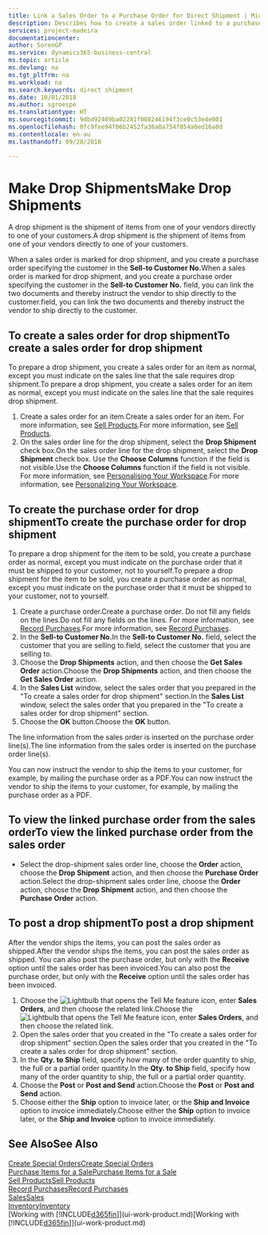 ```yaml
---
title: Link a Sales Order to a Purchase Order for Direct Shipment | Microsoft Docs
description: Describes how to create a sales order linked to a purchase order to enable shipment directly from the vendor to the customer.
services: project-madeira
documentationcenter: 
author: SorenGP
ms.service: dynamics365-business-central
ms.topic: article
ms.devlang: na
ms.tgt_pltfrm: na
ms.workload: na
ms.search.keywords: direct shipment
ms.date: 10/01/2018
ms.author: sgroespe
ms.translationtype: HT
ms.sourcegitcommit: 9dbd92409ba02281f008246194f3ce0c53e4e001
ms.openlocfilehash: 0fc9fee94f06b2452fa38a0a754f054a0ed16a0d
ms.contentlocale: en-au
ms.lasthandoff: 09/28/2018

---
```

# <a name="make-drop-shipments"></a><span data-ttu-id="2aa8b-103">Make Drop Shipments</span><span class="sxs-lookup"><span data-stu-id="2aa8b-103">Make Drop Shipments</span></span>
<span data-ttu-id="2aa8b-104">A drop shipment is the shipment of items from one of your vendors directly to one of your customers.</span><span class="sxs-lookup"><span data-stu-id="2aa8b-104">A drop shipment is the shipment of items from one of your vendors directly to one of your customers.</span></span>

<span data-ttu-id="2aa8b-105">When a sales order is marked for drop shipment, and you create a purchase order specifying the customer in the **Sell-to Customer No.**</span><span class="sxs-lookup"><span data-stu-id="2aa8b-105">When a sales order is marked for drop shipment, and you create a purchase order specifying the customer in the **Sell-to Customer No.**</span></span> <span data-ttu-id="2aa8b-106">field, you can link the two documents and thereby instruct the vendor to ship directly to the customer.</span><span class="sxs-lookup"><span data-stu-id="2aa8b-106">field, you can link the two documents and thereby instruct the vendor to ship directly to the customer.</span></span>

## <a name="to-create-a-sales-order-for-drop-shipment"></a><span data-ttu-id="2aa8b-107">To create a sales order for drop shipment</span><span class="sxs-lookup"><span data-stu-id="2aa8b-107">To create a sales order for drop shipment</span></span>
<span data-ttu-id="2aa8b-108">To prepare a drop shipment, you create a sales order for an item as normal, except you must indicate on the sales line that the sale requires drop shipment.</span><span class="sxs-lookup"><span data-stu-id="2aa8b-108">To prepare a drop shipment, you create a sales order for an item as normal, except you must indicate on the sales line that the sale requires drop shipment.</span></span>

1. <span data-ttu-id="2aa8b-109">Create a sales order for an item.</span><span class="sxs-lookup"><span data-stu-id="2aa8b-109">Create a sales order for an item.</span></span> <span data-ttu-id="2aa8b-110">For more information, see [Sell Products](sales-how-sell-products.md).</span><span class="sxs-lookup"><span data-stu-id="2aa8b-110">For more information, see [Sell Products](sales-how-sell-products.md).</span></span>
2. <span data-ttu-id="2aa8b-111">On the sales order line for the drop shipment, select the **Drop Shipment** check box.</span><span class="sxs-lookup"><span data-stu-id="2aa8b-111">On the sales order line for the drop shipment, select the **Drop Shipment** check box.</span></span> <span data-ttu-id="2aa8b-112">Use the **Choose Columns** function if the field is not visible.</span><span class="sxs-lookup"><span data-stu-id="2aa8b-112">Use the **Choose Columns** function if the field is not visible.</span></span> <span data-ttu-id="2aa8b-113">For more information, see [Personalising Your Workspace](ui-personalization-user.md).</span><span class="sxs-lookup"><span data-stu-id="2aa8b-113">For more information, see [Personalizing Your Workspace](ui-personalization-user.md).</span></span>

## <a name="to-create-the-purchase-order-for-drop-shipment"></a><span data-ttu-id="2aa8b-114">To create the purchase order for drop shipment</span><span class="sxs-lookup"><span data-stu-id="2aa8b-114">To create the purchase order for drop shipment</span></span>
<span data-ttu-id="2aa8b-115">To prepare a drop shipment for the item to be sold, you create a purchase order as normal, except you must indicate on the purchase order that it must be shipped to your customer, not to yourself.</span><span class="sxs-lookup"><span data-stu-id="2aa8b-115">To prepare a drop shipment for the item to be sold, you create a purchase order as normal, except you must indicate on the purchase order that it must be shipped to your customer, not to yourself.</span></span>

1. <span data-ttu-id="2aa8b-116">Create a purchase order.</span><span class="sxs-lookup"><span data-stu-id="2aa8b-116">Create a purchase order.</span></span> <span data-ttu-id="2aa8b-117">Do not fill any fields on the lines.</span><span class="sxs-lookup"><span data-stu-id="2aa8b-117">Do not fill any fields on the lines.</span></span> <span data-ttu-id="2aa8b-118">For more information, see [Record Purchases](purchasing-how-record-purchases.md).</span><span class="sxs-lookup"><span data-stu-id="2aa8b-118">For more information, see [Record Purchases](purchasing-how-record-purchases.md).</span></span>
2. <span data-ttu-id="2aa8b-119">In the **Sell-to Customer No.**</span><span class="sxs-lookup"><span data-stu-id="2aa8b-119">In the **Sell-to Customer No.**</span></span> <span data-ttu-id="2aa8b-120">field, select the customer that you are selling to.</span><span class="sxs-lookup"><span data-stu-id="2aa8b-120">field, select the customer that you are selling to.</span></span>
3. <span data-ttu-id="2aa8b-121">Choose the **Drop Shipments** action, and then choose the **Get Sales Order** action.</span><span class="sxs-lookup"><span data-stu-id="2aa8b-121">Choose the **Drop Shipments** action, and then choose the **Get Sales Order** action.</span></span>
4. <span data-ttu-id="2aa8b-122">In the **Sales List** window, select the sales order that you prepared in the "To create a sales order for drop shipment" section.</span><span class="sxs-lookup"><span data-stu-id="2aa8b-122">In the **Sales List** window, select the sales order that you prepared in the "To create a sales order for drop shipment" section.</span></span>
5. <span data-ttu-id="2aa8b-123">Choose the **OK** button.</span><span class="sxs-lookup"><span data-stu-id="2aa8b-123">Choose the **OK** button.</span></span>

<span data-ttu-id="2aa8b-124">The line information from the sales order is inserted on the purchase order line(s).</span><span class="sxs-lookup"><span data-stu-id="2aa8b-124">The line information from the sales order is inserted on the purchase order line(s).</span></span>

<span data-ttu-id="2aa8b-125">You can now instruct the vendor to ship the items to your customer, for example, by mailing the purchase order as a PDF.</span><span class="sxs-lookup"><span data-stu-id="2aa8b-125">You can now instruct the vendor to ship the items to your customer, for example, by mailing the purchase order as a PDF.</span></span>     

## <a name="to-view-the-linked-purchase-order-from-the-sales-order"></a><span data-ttu-id="2aa8b-126">To view the linked purchase order from the sales order</span><span class="sxs-lookup"><span data-stu-id="2aa8b-126">To view the linked purchase order from the sales order</span></span>
* <span data-ttu-id="2aa8b-127">Select the drop-shipment sales order line, choose the **Order** action, choose the **Drop Shipment** action, and then choose the **Purchase Order** action.</span><span class="sxs-lookup"><span data-stu-id="2aa8b-127">Select the drop-shipment sales order line, choose the **Order** action, choose the **Drop Shipment** action, and then choose the **Purchase Order** action.</span></span>

## <a name="to-post-a-drop-shipment"></a><span data-ttu-id="2aa8b-128">To post a drop shipment</span><span class="sxs-lookup"><span data-stu-id="2aa8b-128">To post a drop shipment</span></span>
<span data-ttu-id="2aa8b-129">After the vendor ships the items, you can post the sales order as shipped.</span><span class="sxs-lookup"><span data-stu-id="2aa8b-129">After the vendor ships the items, you can post the sales order as shipped.</span></span> <span data-ttu-id="2aa8b-130">You can also post the purchase order, but only with the **Receive** option until the sales order has been invoiced.</span><span class="sxs-lookup"><span data-stu-id="2aa8b-130">You can also post the purchase order, but only with the **Receive** option until the sales order has been invoiced.</span></span>

1. <span data-ttu-id="2aa8b-131">Choose the ![Lightbulb that opens the Tell Me feature](media/ui-search/search_small.png "Tell me what you want to do") icon, enter **Sales Orders**, and then choose the related link.</span><span class="sxs-lookup"><span data-stu-id="2aa8b-131">Choose the ![Lightbulb that opens the Tell Me feature](media/ui-search/search_small.png "Tell me what you want to do") icon, enter **Sales Orders**, and then choose the related link.</span></span>
2. <span data-ttu-id="2aa8b-132">Open the sales order that you created in the "To create a sales order for drop shipment" section.</span><span class="sxs-lookup"><span data-stu-id="2aa8b-132">Open the sales order that you created in the "To create a sales order for drop shipment" section.</span></span>
3. <span data-ttu-id="2aa8b-133">In the **Qty. to Ship** field, specify how many of the order quantity to ship, the full or a partial order quantity.</span><span class="sxs-lookup"><span data-stu-id="2aa8b-133">In the **Qty. to Ship** field, specify how many of the order quantity to ship, the full or a partial order quantity.</span></span>
4. <span data-ttu-id="2aa8b-134">Choose the **Post** or **Post and Send** action.</span><span class="sxs-lookup"><span data-stu-id="2aa8b-134">Choose the **Post** or **Post and Send** action.</span></span>
5. <span data-ttu-id="2aa8b-135">Choose either the **Ship** option to invoice later, or the **Ship and Invoice** option to invoice immediately.</span><span class="sxs-lookup"><span data-stu-id="2aa8b-135">Choose either the **Ship** option to invoice later, or the **Ship and Invoice** option to invoice immediately.</span></span>

## <a name="see-also"></a><span data-ttu-id="2aa8b-136">See Also</span><span class="sxs-lookup"><span data-stu-id="2aa8b-136">See Also</span></span>
[<span data-ttu-id="2aa8b-137">Create Special Orders</span><span class="sxs-lookup"><span data-stu-id="2aa8b-137">Create Special Orders</span></span>](sales-how-to-create-special-orders.md)  
[<span data-ttu-id="2aa8b-138">Purchase Items for a Sale</span><span class="sxs-lookup"><span data-stu-id="2aa8b-138">Purchase Items for a Sale</span></span>](purchasing-how-purchase-products-sale.md)  
[<span data-ttu-id="2aa8b-139">Sell Products</span><span class="sxs-lookup"><span data-stu-id="2aa8b-139">Sell Products</span></span>](sales-how-sell-products.md)  
[<span data-ttu-id="2aa8b-140">Record Purchases</span><span class="sxs-lookup"><span data-stu-id="2aa8b-140">Record Purchases</span></span>](purchasing-how-record-purchases.md)  
[<span data-ttu-id="2aa8b-141">Sales</span><span class="sxs-lookup"><span data-stu-id="2aa8b-141">Sales</span></span>](sales-manage-sales.md)  
[<span data-ttu-id="2aa8b-142">Inventory</span><span class="sxs-lookup"><span data-stu-id="2aa8b-142">Inventory</span></span>](inventory-manage-inventory.md)  
<span data-ttu-id="2aa8b-143">[Working with [!INCLUDE[d365fin](includes/d365fin_md.md)]](ui-work-product.md)</span><span class="sxs-lookup"><span data-stu-id="2aa8b-143">[Working with [!INCLUDE[d365fin](includes/d365fin_md.md)]](ui-work-product.md)</span></span>

